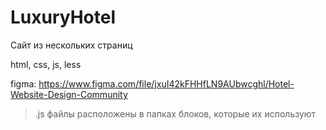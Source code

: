 # LuxuryHotel

Сайт из нескольких страниц

html, css, js, less

figma: https://www.figma.com/file/jxuI42kFHHfLN9AUbwcghl/Hotel-Website-Design-Community

> .js файлы расположены в папках блоков, которые их используют
